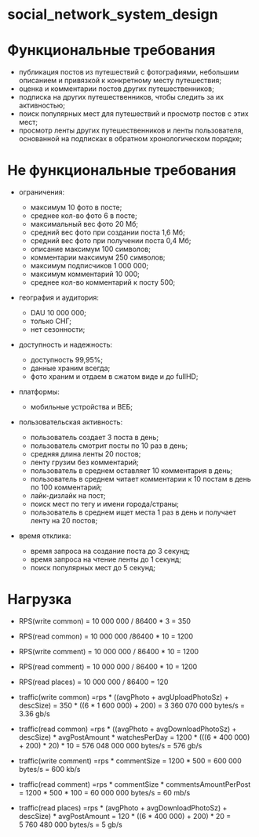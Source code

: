 # social_network_system_design


# Функциональные требования

- публикация постов из путешествий с фотографиями, небольшим описанием и привязкой к конкретному месту путешествия;
- оценка и комментарии постов других путешественников;
- подписка на других путешественников, чтобы следить за их активностью;
- поиск популярных мест для путешествий и просмотр постов с этих мест;
- просмотр ленты других путешественников и ленты пользователя, основанной на подписках в обратном хронологическом порядке;

# Не функциональные требования

- ограничения:
  - максимум 10 фото в посте;
  - среднее кол-во фото 6 в посте;
  - максимальный вес фото 20 Мб;
  - средний вес фото при создании поста 1,6 Мб;
  - средний вес фото при получении поста 0,4 Мб;
  - описание максимум 100 символов;
  - комментарии максимум 250 символов;
  - максимум подписчиков 1 000 000;
  - максимум комментарий 10 000;
  - среднее кол-во комментарий к посту 500;

- география и аудитория:
  - DAU 10 000 000;
  - только СНГ;
  - нет сезонности;

- доступность и надежность:
  - доступность 99,95%;
  - данные храним всегда;
  - фото храним и отдаем в сжатом виде и до fullHD;

- платформы:
  - мобильные устройства и ВЕБ;

- пользовательская активность:
  - пользователь создает 3 поста в день;
  - пользователь смотрит посты по 10 раз в день;
  - средняя длина ленты 20 постов;
  - ленту грузим без комментарий;
  - пользователь в среднем оставляет 10 комментария в день;
  - пользователь в среднем читает комментарии к 10 постам в день по 100 комментарий;
  - лайк-дизлайк на пост;
  - поиск мест по тегу и имени города/страны;
  - пользователь в среднем ищет места 1 раз в день и получает ленту на 20 постов;

- время отклика:
  - время запроса на создание поста до 3 секунд;
  - время запроса на чтение ленты до 1 секунд;
  - поиск популярных мест до 5 секунд;


# Нагрузка

- RPS(write common) = 10 000 000 / 86400 * 3 = 350
- RPS(read common) = 10 000 000 /86400 * 10 = 1200

- RPS(write comment) = 10 000 000 / 86400 * 10 = 1200
- RPS(read comment) = 10 000 000 / 86400 * 10 = 1200

- RPS(read places) = 10 000 000 / 86400 = 120

- traffic(write common) =rps * ((avgPhoto + avgUploadPhotoSz) + descSize) =  350 * ((6 * 1 600 000) + 200) = 3 360 070 000 bytes/s = 3.36 gb/s
- traffic(read common) =rps * ((avgPhoto + avgDownloadPhotoSz) + descSize) * avgPostAmount * watchesPerDay  =  1200 * (((6 * 400 000) + 200) * 20) * 10 = 576 048 000 000 bytes/s = 576 gb/s

- traffic(write comment) =rps *  commentSize =  1200 * 500 = 600 000 bytes/s = 600 kb/s
- traffic(read comment) =rps *  commentSize * commentsAmountPerPost  =  1200 * 500 * 100 = 60 000 000 bytes/s = 60 mb/s

- traffic(read places) =rps *  (avgPhoto + avgDownloadPhotoSz) + descSize) * avgPostAmount  =  120 * ((6 * 400 000) + 200) * 20 = 5 760 480 000 bytes/s = 5 gb/s
